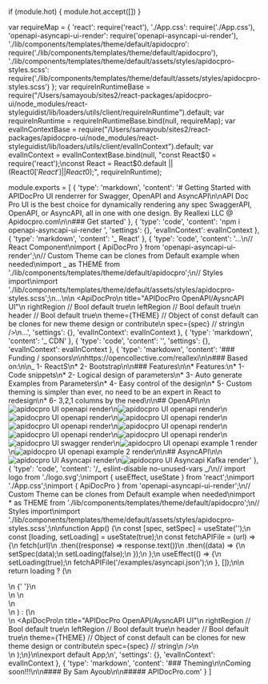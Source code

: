 if (module.hot) {
module.hot.accept([])
}

var requireMap = {
'react': require('react'),
'./App.css': require('./App.css'),
'openapi-asyncapi-ui-render': require('openapi-asyncapi-ui-render'),
'./lib/components/templates/theme/default/apidocpro': require('./lib/components/templates/theme/default/apidocpro'),
'./lib/components/templates/theme/default/assets/styles/apidocpro-styles.scss': require('./lib/components/templates/theme/default/assets/styles/apidocpro-styles.scss')
};
var requireInRuntimeBase = require("/Users/samayoub/sites2/react-packages/apidocpro-ui/node_modules/react-styleguidist/lib/loaders/utils/client/requireInRuntime").default;
var requireInRuntime = requireInRuntimeBase.bind(null, requireMap);
var evalInContextBase = require("/Users/samayoub/sites2/react-packages/apidocpro-ui/node_modules/react-styleguidist/lib/loaders/utils/client/evalInContext").default;
var evalInContext = evalInContextBase.bind(null, "const React$0 = require('react');\nconst React = React$0.default || (React$0['React'] || React$0);", requireInRuntime);

module.exports = [
{
'type': 'markdown',
'content': '# Getting Started with APIDocPro UI renderrer for Swagger, OpenAPI and AsyncAPI\n\nAPI Doc Pro UI is the best choice for dynamically rendering any spec SwaggerAPI, OpenAPI, or AsyncAPI, all in one with one design. By Reallexi LLC @ Apidocpro.com\n\n### Get started'
},
{
'type': 'code',
'content': 'npm i openapi-asyncapi-ui-render ',
'settings': {},
'evalInContext': evalInContext
},
{
'type': 'markdown',
'content': '_ React'
},
{
'type': 'code',
'content': '...\n// React Component\nimport { ApiDocPro } from \'openapi-asyncapi-ui-render\';\n// Custom Theme can be clones from Default example when needed\nimport _ as THEME from \'./lib/components/templates/theme/default/apidocpro\';\n// Styles import\nimport \'./lib/components/templates/theme/default/assets/styles/apidocpro-styles.scss\';\n...\n\n <ApiDocPro\n title="APIDocPro OpenAPI/AysncAPI UI"\n rightRegion // Bool default true\n leftRegion // Bool default true\n header // Bool default true\n theme={THEME} // Object of const default can be clones for new theme design or contribute\n spec={spec} // string\n />\n...',
'settings': {},
'evalInContext': evalInContext
},
{
'type': 'markdown',
'content': '_ CDN'
},
{
'type': 'code',
'content': '',
'settings': {},
'evalInContext': evalInContext
},
{
'type': 'markdown',
'content': '### Funding / sponsors\n\nhttps://opencollective.com/reallexi\n\n### Based on:\n\n_ 1- ReactS\n* 2- Bootstrap\n\n### Features\n\n* Features:\n* 1- Code snippets\n* 2- Logical design of parameters\n* 3- Auto generate Examples from Parameters\n* 4- Easy control of the design\n* 5- Custom theming is simpler than ever, no need to be an expert in React to redesign\n* 6- 3,2,1 columns by the need\n\n## OpenAPI\n\n![apidocpro UI openapi render](https://github.com/ddkits/apidocpro-openapi-ui-render/raw/main/screenshots/APIDocpro-UIat%2010.17.25%20PM.png)\n![apidocpro UI openapi render](https://github.com/ddkits/apidocpro-openapi-ui-render/raw/main/screenshots/APIDocpro-UIat%2010.17.43%20PM.png)\n![apidocpro UI openapi render](https://github.com/ddkits/apidocpro-openapi-ui-render/raw/main/screenshots/APIDocpro-UIat%2010.17.53%20PM.png)\n![apidocpro UI openapi render](https://github.com/ddkits/apidocpro-openapi-ui-render/raw/main/screenshots/APIDocpro-UIat%2010.17.58%20PM.png)\n![apidocpro UI openapi render](https://github.com/ddkits/apidocpro-openapi-ui-render/raw/main/screenshots/APIDocpro-UIat%2010.18.04%20PM.png)\n![apidocpro UI openapi render](https://github.com/ddkits/apidocpro-openapi-ui-render/raw/main/screenshots/APIDocpro-UIat%2010.18.21%20PM.png)\n![apidocpro UI openapi render](https://github.com/ddkits/apidocpro-openapi-ui-render/raw/main/screenshots/APIDocpro-UIat%2010.18.43%20PM.png)\n![apidocpro UI openapi render](https://github.com/ddkits/apidocpro-openapi-ui-render/raw/main/screenshots/APIDocpro-UIat%2010.19.00%20PM.png)\n![apidocpro UI swagger render](https://github.com/ddkits/apidocpro-openapi-ui-render/raw/main/screenshots/swagger.png)\n![apidocpro UI openapi example 1 render](https://github.com/ddkits/apidocpro-openapi-ui-render/raw/main/screenshots/example2.png)\n![apidocpro UI openapi example 2 render](https://github.com/ddkits/apidocpro-openapi-ui-render/raw/main/screenshots/example1.png)\n\n## AsyncAPI\n\n![apidocpro UI Asyncapi render](https://github.com/ddkits/apidocpro-openapi-ui-render/raw/main/screenshots/asyncapi1.png)\n![apidocpro UI Asyncapi Kafka render](https://github.com/ddkits/apidocpro-openapi-ui-render/raw/main/screenshots/kafka-asyncapi.png)'
},
{
'type': 'code',
'content': '/_ eslint-disable no-unused-vars _/\n// import logo from \'./logo.svg\';\nimport { useEffect, useState } from \'react\';\nimport \'./App.css\';\nimport { ApiDocPro } from \'openapi-asyncapi-ui-render\';\n// Custom Theme can be clones from Default example when needed\nimport \* as THEME from \'./lib/components/templates/theme/default/apidocpro\';\n// Styles import\nimport \'./lib/components/templates/theme/default/assets/styles/apidocpro-styles.scss\';\n\nfunction App() {\n const [spec, setSpec] = useState(\'\');\n const [loading, setLoading] = useState(true);\n const fetchAPIFile = (url) => {\n fetch(url)\n .then((response) => response.text())\n .then((data) => {\n setSpec(data);\n setLoading(false);\n });\n };\n useEffect(() => {\n setLoading(true);\n fetchAPIFile(\'/examples/asyncapi.json\');\n }, []);\n\n return loading ? (\n <div className="App">\n {\' \'}\n <div className="container justify-content-middle">\n <i className="fa-solid fa-sync fa-spin"></i>\n </div>\n </div>\n ) : (\n <div className="App">\n <ApiDocPro\n title="APIDocPro OpenAPI/AysncAPI UI"\n rightRegion // Bool default true\n leftRegion // Bool default true\n header // Bool default true\n theme={THEME} // Object of const default can be clones for new theme design or contribute\n spec={spec} // string\n />\n </div>\n );\n}\n\nexport default App;\n',
'settings': {},
'evalInContext': evalInContext
},
{
'type': 'markdown',
'content': '### Theming\n\nComing soon!!!\n\n#### By Sam Ayoub\n\n##### APIDocPro.com'
}
]
